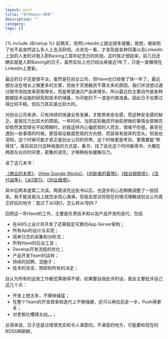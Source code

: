 ```yaml
---
layout: post
title: "写于Have一周年"
description: ""
category: 
tags: []
---
```

{% include JB/setup %}
前两天，突然Linkedin上跳出很多提醒，我想，被收购了也不会突然这么多人上去活跃吧。点进去一看，才发现是各种同事以及Linkedin上加的人发的对我入职Baixing三周年纪念日的庆祝。这时我才想起来，前几日还确实就是入职Baixing的日子。虽然实际上也已经出来接近1年了，只是一直懒得在Linkedin上更新。

最近的日子还是很平淡，虽然是在创业公司，但Have也已经做了快一年了，最近想办法在增长上做更多的文章，但由于天使融资不算太多的原因，我们并没想过通过砸市场投放来获取增长，而是希望通过产品来增长。所以最近的主要动作是各种数据技术设施的研究和技术的储备，为可能的下一波迭代做准备。因此日子也算过得比较平稳。但压力其实是比较大的。

对创业公司来讲，只有持续的快速业务发展，才能带来安全感，而这种安全感的缺乏，是我压力比较大的原因。一年时间，当把这轮融资开始前想做的事情全部做完却依然发现增长不如预期时，对我这样内心偏悲观的人而言，很难不彷徨。甚至在遇到一些事情的时候，更容易往极度悲观的方向想，而容易有放弃的念头。但我也深知，这个时候可能才真正是创业公司的煎熬，这个时候更是考验，更需要能“熬得住”。我目前应付这种局面的方式是，看书，找了适合这个时间看得书，大概在两周左右的时间里，密集的读完，才稍稍有些缓解压力。

读了这几本书：

[《商业的本质》](https://book.douban.com/subject/26743607/)，[《How Google Works》](https://book.douban.com/subject/26008422/)，[《创新者的窘境》](https://book.douban.com/subject/4243770/)，[《硅谷钢铁侠》](https://book.douban.com/subject/26759508/)，[《支付战争》](https://book.douban.com/subject/26324497/)，[《从0到1》](https://book.douban.com/subject/26297606/)，[《创业维艰》](https://book.douban.com/subject/26306686/)。

其中后两本是第二次读。两周读完这些书以后，也逐步将心态稍微调整了一些回来。我不能说我马上就完全信心满满，但我会尝试将现在的境况理解成创业公司真正好玩的地方：度过了从0到1，怎么样从1到N？

回顾这一年Have的工作，主要是负责技术和以及产品开发的迭代，包括

* 在AWS上设计并开发了还算稳定可靠的App Server架构；
* 所有Api的设计与实现；
* 简单日志的采集和分析流；
* 所有Have的后台工具；
* Develop开发流程的优化；
* 产品开发Team的运转；
* 持续的招聘，混圈子；
* 技术的攻坚、预研和所有的决定；


自认为所有的这些工作都还算做得不错，如果要自我批评的话，我会主要批评自己这几个点：

* 开发上想太多，不够快操猛；
* 在整个Team的开发效率和迭代上不够强硬，还可以再往前走一步，Push得更多；
* 对老板吐槽得太凶。。；

 总得来说，日子还是过得很充实和令人满意的。不满意的地方，可能要和现在的BOSS再聊聊。
